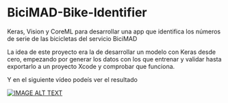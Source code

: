 # BiciMAD-Bike-Identifier
Keras, Vision y CoreML para desarrollar una app que identifica los números de serie de las bicicletas del servicio BiciMAD

La idea de este proyecto era la de desarrollar un modelo con Keras desde cero, empezando por generar los datos con los que entrenar y validar hasta exportarlo a un proyecto Xcode y comprobar que funciona.

Y en el siguiente vídeo podeís ver el resultado

[![IMAGE ALT TEXT](http://img.youtube.com/vi/DwYoWG4OEZc/0.jpg)](https://www.youtube.com/watch?v=DwYoWG4OEZc)
